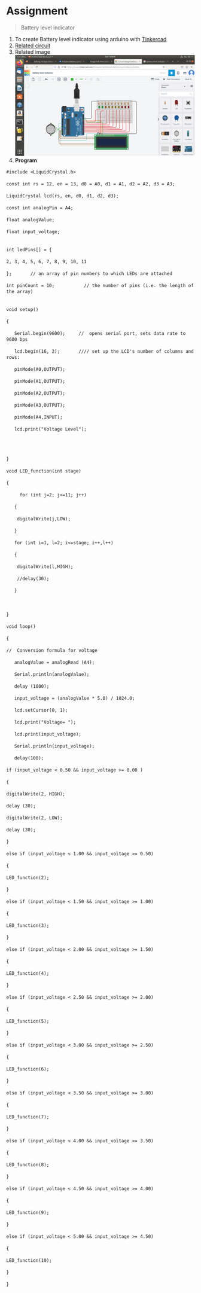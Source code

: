 # Assignment
> Battery level indicator 
1. To create Battery level indicator using arduino with [Tinkercad](https://www.tinkercad.com/)
2. [Related circuit](https://www.tinkercad.com/things/acrHOSb0Io0-battery-level-indiactor/editel)
3. Related image ![image](https://github.com/kpr22102210/10-Days-internship/blob/main/img/Screenshot%20from%202023-05-20%2012-09-19.png)
4. **Program**
```
#include <LiquidCrystal.h>

const int rs = 12, en = 13, d0 = A0, d1 = A1, d2 = A2, d3 = A3;

LiquidCrystal lcd(rs, en, d0, d1, d2, d3);

const int analogPin = A4;

float analogValue;

float input_voltage;


int ledPins[] = {

2, 3, 4, 5, 6, 7, 8, 9, 10, 11 

};       // an array of pin numbers to which LEDs are attached

int pinCount = 10;           // the number of pins (i.e. the length of the array)


void setup()

{

   Serial.begin(9600);     //  opens serial port, sets data rate to 9600 bps

   lcd.begin(16, 2);       //// set up the LCD's number of columns and rows: 

   pinMode(A0,OUTPUT);

   pinMode(A1,OUTPUT);

   pinMode(A2,OUTPUT);

   pinMode(A3,OUTPUT);

   pinMode(A4,INPUT);

   lcd.print("Voltage Level");


   

}

void LED_function(int stage)

{

     for (int j=2; j<=11; j++)

   {

    digitalWrite(j,LOW);

   }

   for (int i=1, l=2; i<=stage; i++,l++)

   {

    digitalWrite(l,HIGH);

    //delay(30);

   }

   

}

void loop()

{

//  Conversion formula for voltage

   analogValue = analogRead (A4);

   Serial.println(analogValue);

   delay (1000); 

   input_voltage = (analogValue * 5.0) / 1024.0;

   lcd.setCursor(0, 1);

   lcd.print("Voltage= ");

   lcd.print(input_voltage);

   Serial.println(input_voltage);

   delay(100);

if (input_voltage < 0.50 && input_voltage >= 0.00 )

{

digitalWrite(2, HIGH);

delay (30);

digitalWrite(2, LOW);

delay (30);

}

else if (input_voltage < 1.00 && input_voltage >= 0.50)

{

LED_function(2);

}

else if (input_voltage < 1.50 && input_voltage >= 1.00)

{

LED_function(3);

}

else if (input_voltage < 2.00 && input_voltage >= 1.50)

{

LED_function(4);

}

else if (input_voltage < 2.50 && input_voltage >= 2.00)

{

LED_function(5);

}

else if (input_voltage < 3.00 && input_voltage >= 2.50)

{

LED_function(6);

}

else if (input_voltage < 3.50 && input_voltage >= 3.00)

{

LED_function(7);

}

else if (input_voltage < 4.00 && input_voltage >= 3.50)

{

LED_function(8);

}

else if (input_voltage < 4.50 && input_voltage >= 4.00)

{

LED_function(9);

}

else if (input_voltage < 5.00 && input_voltage >= 4.50)

{

LED_function(10);

}

}
```
